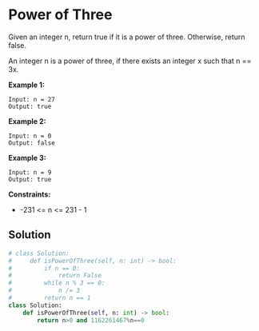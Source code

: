<h1>Power of Three</h1>

<p>
Given an integer n, return true if it is a power of three. Otherwise, return false.

An integer n is a power of three, if there exists an integer x such that n == 3x.

<b>Example 1:</b>

    Input: n = 27
    Output: true
    
<b>Example 2:</b>

    Input: n = 0
    Output: false
    
<b>Example 3:</b>

    Input: n = 9
    Output: true

<b>Constraints:</b>

- -231 <= n <= 231 - 1

<h2>Solution</h2>

```python
# class Solution:
#     def isPowerOfThree(self, n: int) -> bool:
#         if n == 0:
#             return False
#         while n % 3 == 0:
#             n /= 3
#         return n == 1
class Solution:
    def isPowerOfThree(self, n: int) -> bool:
        return n>0 and 1162261467%n==0
```
